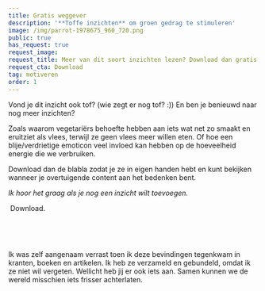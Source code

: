 ```yaml
---
title: Gratis weggever
description: '**Toffe inzichten** om groen gedrag te stimuleren'
image: /img/parrot-1978675_960_720.png
public: true
has_request: true
request_image:
request_title: Meer van dit soort inzichten lezen? Download dan gratis het boekje.
request_cta: Download
tag: motiveren
order: 1
---
```


Vond je dit inzicht ook tof? (wie zegt er nog tof? :)) En ben je benieuwd naar nog meer inzichten?

Zoals waarom vegetari&euml;rs behoefte hebben aan iets wat net zo smaakt en eruitziet als vlees, terwijl ze geen vlees meer willen eten. Of hoe een blije/verdrietige emoticon veel invloed kan hebben op de hoeveelheid energie die we verbruiken.

Download dan de blabla zodat je ze in eigen handen hebt en kunt bekijken wanneer je overtuigende content aan het bedenken bent.

*Ik hoor het graag als je nog een inzicht wilt toevoegen.*

&nbsp;Download.

&nbsp;

&nbsp;

Ik was zelf aangenaam verrast toen ik deze bevindingen tegenkwam in kranten, boeken en artikelen. Ik heb ze verzameld en gebundeld, omdat ik ze niet wil vergeten. Wellicht heb jij er ook iets aan. Samen kunnen we de wereld misschien iets frisser achterlaten.